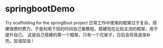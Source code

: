 # springbootDemo
Try scaffolding for the springBoot project
日常工作中使用的框架过于复杂，搭建很费时费力，于是利用下班的时间自己看教程，搭建现在比较主流的框架，用于提升自己。
这是自己搭建的第一个框架，只有一个花架子，日后会将其逐渐补充。加油加油！

